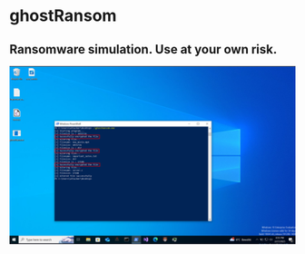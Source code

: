 # ghostRansom
## Ransomware simulation. Use at your own risk.
![Injection demo](/assets/images/ghostRansom.png)
